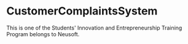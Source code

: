CustomerComplaintsSystem
========================

This is one of the Students' Innovation and Entrepreneurship Training Program belongs to Neusoft.

